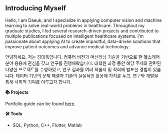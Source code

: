 ## Introducing Myself

Hello, I am Daeuk, and I specialize in applying computer vision and machine learning to solve real-world problems in healthcare. Throughout my graduate studies, I led several research-driven projects and contributed to multiple publications focused on intelligent healthcare systems. I’m passionate about applying AI to create impactful, data-driven solutions that improve patient outcomes and advance medical technology.

안녕하세요, 저는 김대욱입니다. 컴퓨터 비전과 머신러닝 기술을 기반으로 한 헬스케어 분야 응용에 관심을 갖고 연구를 진행해왔습니다. 대학원 과정 동안 해당 주제와 관련된 다양한 프로젝트를 수행하였고, 연구 결과를 여러 학술지 및 학회에 발표한 경험이 있습니다. 데이터 기반의 문제 해결과 기술의 실질적인 활용에 가치를 두고, 연구와 개발을 통해 사회적 기여를 이루고자 합니다.

**📚 Projects**

Portfolio guide can be found [here](https://github.com/daeukk/Portfolio-Guide).

**🛠️ Tools**
- SQL, Python, C++, Flutter, Matlab
